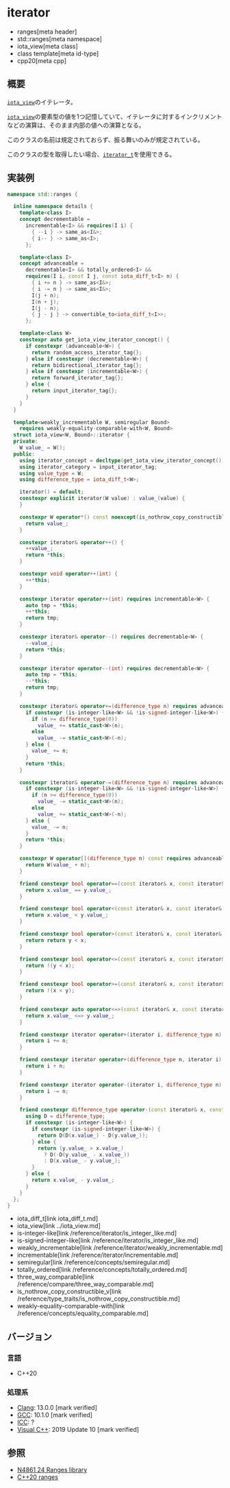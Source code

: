 # iterator
* ranges[meta header]
* std::ranges[meta namespace]
* iota_view[meta class]
* class template[meta id-type]
* cpp20[meta cpp]

## 概要

[`iota_view`](../iota_view.md)のイテレータ。

[`iota_view`](../iota_view.md)の要素型の値を1つ記憶していて、イテレータに対するインクリメントなどの演算は、そのまま内部の値への演算となる。

このクラスの名前は規定されておらず、振る舞いのみが規定されている。

このクラスの型を取得したい場合、[`iterator_t`](../iterator_t.md)を使用できる。


## 実装例

```cpp
namespace std::ranges {

  inline namespace details {
    template<class I>
    concept decrementable =
      incrementable<I> && requires(I i) {
        { --i } -> same_as<I&>;
        { i-- } -> same_as<I>;
      };

    template<class I>
    concept advanceable =
      decrementable<I> && totally_ordered<I> &&
      requires(I i, const I j, const iota_diff_t<I> n) {
        { i += n } -> same_as<I&>;
        { i -= n } -> same_as<I&>;
        I(j + n);
        I(n + j);
        I(j - n);
        { j - j } -> convertible_to<iota_diff_t<I>>;
      };

    template<class W>
    constexpr auto get_iota_view_iterator_concept() {
      if constexpr (advanceable<W>) {
        return random_access_iterator_tag{};
      } else if constexpr (decrementable<W>) {
        return bidirectional_iterator_tag{};
      } else if constexpr (incrementable<W>) {
        return forward_iterator_tag{};
      } else {
        return input_iterator_tag{};
      }
    }
  }

  template<weakly_incrementable W, semiregular Bound>
    requires weakly-equality-comparable-with<W, Bound>
  struct iota_view<W, Bound>::iterator {
  private:
    W value_ = W();
  public:
    using iterator_concept = decltype(get_iota_view_iterator_concept());
    using iterator_category = input_iterator_tag;
    using value_type = W;
    using difference_type = iota_diff_t<W>;

    iterator() = default;
    constexpr explicit iterator(W value) : value_(value) {
    }

    constexpr W operator*() const noexcept(is_nothrow_copy_constructible_v<W>) {
      return value_;
    }

    constexpr iterator& operator++() {
      ++value_;
      return *this;
    }

    constexpr void operator++(int) {
      ++*this;
    }

    constexpr iterator operator++(int) requires incrementable<W> {
      auto tmp = *this;
      ++*this;
      return tmp;
    }

    constexpr iterator& operator--() requires decrementable<W> {
      --value_;
      return *this;
    }

    constexpr iterator operator--(int) requires decrementable<W> {
      auto tmp = *this;
      --*this;
      return tmp;
    }

    constexpr iterator& operator+=(difference_type n) requires advanceable<W> {
      if constexpr (is-integer-like<W> && !is-signed-integer-like<W>) {
        if (n >= difference_type(0))
          value_ += static_cast<W>(n);
        else
          value_ -= static_cast<W>(-n);
      } else {
        value_ += n;
      }
      return *this;
    }

    constexpr iterator& operator-=(difference_type n) requires advanceable<W> {
      if constexpr (is-integer-like<W> && !is-signed-integer-like<W>) {
        if (n >= difference_type(0))
          value_ -= static_cast<W>(n);
        else
          value_ += static_cast<W>(-n);
      } else {
        value_ -= n;
      }
      return *this;
    }

    constexpr W operator[](difference_type n) const requires advanceable<W> {
      return W(value_ + n);
    }

    friend constexpr bool operator==(const iterator& x, const iterator& y) requires equality_comparable<W> {
      return x.value_ == y.value_;
    }

    friend constexpr bool operator<(const iterator& x, const iterator& y) requires totally_ordered<W> {
      return x.value_ < y.value_;
    }

    friend constexpr bool operator>(const iterator& x, const iterator& y) requires totally_ordered<W> {
      return return y < x;
    }

    friend constexpr bool operator<=(const iterator& x, const iterator& y) requires totally_ordered<W> {
      return !(y < x);
    }

    friend constexpr bool operator>=(const iterator& x, const iterator& y) requires totally_ordered<W> {
      return !(x < y);
    }

    friend constexpr auto operator<=>(const iterator& x, const iterator& y) requires totally_ordered<W> && three_way_comparable<W> {
      return x.value_ <=> y.value_;
    }

    friend constexpr iterator operator+(iterator i, difference_type n) requires advanceable<W> {
      return i += n;
    }

    friend constexpr iterator operator+(difference_type n, iterator i) requires advanceable<W> {
      return i + n;
    }

    friend constexpr iterator operator-(iterator i, difference_type n) requires advanceable<W> {
      return i -= n;
    }

    friend constexpr difference_type operator-(const iterator& x, const iterator& y) requires advanceable<W> {
      using D = difference_type;
      if constexpr (is-integer-like<W>) {
        if constexpr (is-signed-integer-like<W>) {
          return D(D(x.value_) - D(y.value_));
        } else {
          return (y.value_ > x.value_)
            ? D(-D(y.value_ - x.value_))
            : D(x.value_ - y.value_);
        }
      } else {
        return x.value_ - y.value_;
      }
    }
  };
}
```
* iota_diff_t[link iota_diff_t.md]
* iota_view[link ../iota_view.md]
* is-integer-like[link /reference/iterator/is_integer_like.md]
* is-signed-integer-like[link /reference/iterator/is_integer_like.md]
* weakly_incrementable[link /reference/iterator/weakly_incrementable.md]
* incrementable[link /reference/iterator/incrementable.md]
* semiregular[link /reference/concepts/semiregular.md]
* totally_ordered[link /reference/concepts/totally_ordered.md]
* three_way_comparable[link /reference/compare/three_way_comparable.md]
* is_nothrow_copy_constructible_v[link /reference/type_traits/is_nothrow_copy_constructible.md]
* weakly-equality-comparable-with[link /reference/concepts/equality_comparable.md]

## バージョン
### 言語
- C++20

### 処理系
- [Clang](/implementation.md#clang): 13.0.0 [mark verified]
- [GCC](/implementation.md#gcc): 10.1.0 [mark verified]
- [ICC](/implementation.md#icc): ?
- [Visual C++](/implementation.md#visual_cpp): 2019 Update 10 [mark verified]

## 参照
- [N4861 24 Ranges library](https://timsong-cpp.github.io/cppwp/n4861/ranges)
- [C++20 ranges](https://techbookfest.org/product/5134506308665344)

